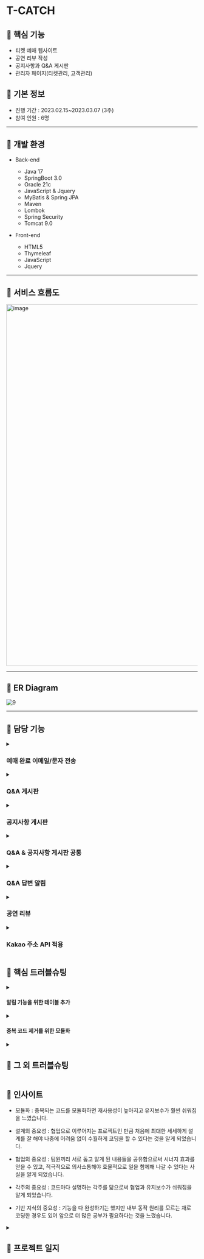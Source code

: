 # T-CATCH

## 🔅 핵심 기능

- 티켓 예매 웹사이트
- 공연 리뷰 작성
- 공지사항과 Q&A 게시판
- 관리자 페이지(티켓관리, 고객관리)


## 🔅 기본 정보
 - 진행 기간 : 2023.02.15~2023.03.07 (3주)
 - 참여 인원 : 6명

<hr>

## 🔅 개발 환경
- Back-end
  - Java 17
  - SpringBoot 3.0
  - Oracle 21c
  - JavaScript & Jquery
  - MyBatis & Spring JPA
  - Maven
  - Lombok
  - Spring Security
  - Tomcat 9.0
 
- Front-end
  - HTML5
  - Thymeleaf
  - JavaScript
  - Jquery


<hr>

## 🔅 서비스 흐름도

<img width="950" alt="image" src="https://user-images.githubusercontent.com/97737386/229759345-d6083d7b-17ca-4515-bfa6-0e26533c5371.png">

<hr>

## 🔅 ER Diagram

![9](https://user-images.githubusercontent.com/97737386/230890793-5c7aaa4e-cca8-4330-b722-37e9d71755a0.png)
<hr>


## 🔅 담당 기능

<details>
<summary><h3> 예매 완료 이메일/문자 전송</h3></summary>

<img width="300" src="https://user-images.githubusercontent.com/97737386/231175621-bb1235ea-b582-444f-90ec-88abbbd33b5c.png">

- 예약 완료 시 자동 전송되는 이메일과 문자메시지입니다.
- HTML 형식의 이메일을 발송하여 예매 내역을 확인할 수 있는 링크를 포함시켰습니다.
- 예매 테이블과 티켓 테이블을 조인해 공연 일시, 장소 등의 정보를 함께 출력했습니다.

</details>

<details>
<summary><h3>Q&A 게시판</h3></summary>

![image](https://user-images.githubusercontent.com/97737386/231177037-7e2b7a87-2e1a-41f5-8990-78a7e695f194.png)

- 답변 여부와 비공개 여부를 아이콘으로 처리해 가독성을 높였습니다.
- 비공개/공개 여부를 설정할 수 있게 했고, 답글 등록과 수정, 삭제는 관리자만 가능하도록 접근을 제어했습니다.
- 답글이 작성될 경우 문의 작성자에게 알림이 전송됩니다.
- 관리자로 접속할 경우, 답글 내용이 있을 경우에만 수정과 삭제가 가능하도록 만들었습니다.

</details>

<details>
<summary><h3>공지사항 게시판</h3></summary>

![image](https://user-images.githubusercontent.com/97737386/231177147-34422a14-90e4-4e77-8431-fe1956175f71.png)
- Spring Security를 적용해 관리자만 공지사항 작성, 수정, 삭제할 수 있도록 제어했습니다.
- 공지사항 수정 페이지 요청 시 DB에 저장된 분류, 제목, 내용 값을 자동으로 출력했습니다.
</details>

<details>
<summary><h3>Q&A & 공지사항 게시판 공통</h3></summary>

<img width="300" src="https://user-images.githubusercontent.com/97737386/231179935-8f0e9638-35df-42a1-a705-8c3a14698a21.png">
<br>
<img width="300" src="https://user-images.githubusercontent.com/97737386/231179959-1515521d-f8f6-44c9-8992-7dd9cf1a865a.png">
<br>
<img width="150" src="https://user-images.githubusercontent.com/97737386/231181145-95047ccd-5011-4c68-a508-ebabcdcae6f2.png">

- 페이징 · 검색 · 카테고리별로 보기 기능 등 공통되는 코드를 모듈화하여 불필요한 반복을 줄였습니다.
- 검색 키워드, 검색 기준 칼럼을 세션에 저장하여 페이지가 넘어가도 그대로 유지되도록 만들었습니다.
- 검색+카테고리별로 보기를 함께 적용 가능하도록 만들었습니다.

</details>

<details>
<summary><h3>Q&A 답변 알림</summary></h3>

<img width="500" src="https://user-images.githubusercontent.com/97737386/231181805-2ead1d70-159c-47f2-a132-2435477bfe35.png">

- Ajax를 이용해 아래의 기능을 구현했습니다.
  - 알림 생성
  - 읽음 처리
  - 안 읽은 알림 갯수 출력
  - 알림 삭제
</details>

<details>
<summary><h3>공연 리뷰</summary></h3>

<img width="600" src="https://user-images.githubusercontent.com/97737386/231184429-d01248a5-7a8a-400c-96e2-dc64a5833d66.png">

- 기본적인 CRUD 및 페이징 처리
- DB TICKET 테이블과 REVIEW 테이블을 Join해 티켓정보를 리뷰와 함께 출력했습니다.
</details>

<details>
<summary><h3>Kakao 주소 API 적용</summary></h3>

<img width="600" src="https://user-images.githubusercontent.com/97737386/231184335-b03c15cc-1bd5-4a09-ac41-2304dd00c5d1.png">

- 회원가입·회원정보 수정 시 사용자에게 주소를 입력받기 위해 Kakao 주소 API를 적용했습니다.
- 주소 API를 담당하는 코드는 모듈화해 재사용했습니다.
</details>

## 🔅 핵심 트러블슈팅

<details>
<summary><h4>알림 기능을 위한 테이블 추가</h4></summary>
 
 <img width="700" src="https://user-images.githubusercontent.com/97737386/231192261-b7968bc3-9bc6-49e0-a71d-f8d7381cc526.png">

제가 구현한 Q&A 알림 기능은 문의글에 답변이 작성될 시 작성자에게 알림을 띄우는 기능입니다. 프로젝트 설계 시 알림 생성, 읽음 처리, 안 읽은 알림 갯수 출력, 삭제 등의 기능을 요구사항으로 작성했습니다. 막상 알림 기능을 만들려고 보니, Q&A 테이블에 알림 칼럼을 넣어 구현하기에는 비효율적이라는 것을 깨았습니다. 읽음/안 읽음 여부를 저장하는 칼럼과 정렬을 위한 알람일시 칼럼이 필요하기 때문입니다. 이 칼럼들을 Q&A 테이블에 추가할 수도 있지만, 알림이 아직 생성되지 않았거나 삭제된 문의글도 있을 수 있기 때문에 메모리 활용 측면에서 비효율적일 수 있습니다. 또한 이행종속이 발생해 정규화가 되지 않은 모델이 됩니다.
 
그래서 notification 테이블을 위의 이미지와 같이 추가로 설계했습니다. notification 테이블은 customer 테이블과 qna 테이블을 참조하여, join을 통해 각 사용자에 맞는 알림을 출력하고 해당 알림에 연관된 문의 글을 링크할 수 있게 했습니다.
 
</details>

<details>

 <summary><h4>중복 코드 제거를 위한 모듈화</h4></summary>
 
 Q&A와 공지사항 게시판, 리뷰에서 공통으로 사용되는 페이징, 검색, 카테고리별 보기 기능을 모듈화해 코드 중복을 줄이고 유지보수성을 높였습니다. 
 
 ##### 페이징 기능 모듈화
 
 <details>
  <summary>기존 코드</summary>
  
  ```
        // 페이징
        if (pageNum==null){
            pageNum=1;
        }
        int totalRecord=DBManager.getTotalQnaRecord(hashMap);
        int pageSize=10;
        int totalPage=(int)Math.ceil((double)totalRecord/pageSize);
        if(totalPage==0){
            totalPage=1;
        }
        mav.addObject("totalPage",totalPage);

        // 해당 페이지의 시작 글번호, 끝 글번호
        int startNo=(pageNum-1)*pageSize+1;
        int endNo=pageNum*pageSize;
        hashMap.put("startNo",startNo);
        hashMap.put("endNo",endNo);

        // 페이지를 페이징
        int pageGroupSize=5;   // 한 페이지 당 페이지 번호 몇 개씩 출력할지

        int firstPage=((pageNum-1)/pageGroupSize)*pageGroupSize+1;
        int lastPage=firstPage+pageGroupSize-1;
        if(lastPage>totalPage){
            lastPage=totalPage;
        }
 ```
        
 </details>
 
 <details>
  <summary>개선된 코드</summary>
  
  ```
        // 페이징
        if (pageNum==null){
            pageNum=1;
        }

        Page page=new Page(DBManager.getTotalQnaRecord(hashMap),10,5,pageNum);

        int totalPage=page.getTotalPage();

        mav.addObject("totalPage",totalPage);

        // 해당 페이지의 시작 글번호, 끝 글번호
        hashMap.put("startNo",page.getStartNo());
        hashMap.put("endNo",page.getEndNo());

        // 해당 페이지에서 보여줄 페이지 번호 첫 번째와 마지막
        int firstPage=page.getFirstPage();
        int lastPage=page.getLastPage();
  ```
  
 </details>
 
 ##### 검색 & 카테고리별 보기 기능 모듈화
 
 <details>
  <summary>기존 코드</summary>
  
  ```
        HashMap<String, Object> hashMap=new HashMap<String,Object>();

        // 카테고리별로 보기
        if(category!=null) {
            switch (category) {
                case "book":
                    category = "예매/드로우";
                    break;
                case "transaction":
                    category = "결제/환불";
                    break;
                case "etc":
                    category = "기타";
                    break;
            }

            // 카테고리가 all이면 세션에 저장된 카테고리 지우기
            if(category.equals("all")) {
                if(session.getAttribute("category")!=null) {
                    session.removeAttribute("category");
                }
                category = null;
            }else{  // all이 아니라 특정 카테고리를 선택했을 경우
                //카테고리를 세션에 저장한다.
                session.setAttribute("category",category);
                //세션에 원래 있던 카테는 필요없음.
            }
            // 카테고리를 클릭 안했을 경우
        }else{
            // 그 전에 클릭했던 게 있다면 (=세션에 저장되어 있다면)
            if(session.getAttribute("category")!=null) {
                //세션에 저장되어 있는 카테를 가져온다.
                category = (String) session.getAttribute("category");

                //둘다 없다면 => 카테고리별로 보기 x => null => 처리 필요 없음.
            }
        }

        hashMap.put("category", category);

        //검색
        if(keyword!=null) {
            session.setAttribute("keyword",keyword);
            session.setAttribute("searchColumn", searchColumn);
            hashMap.put("searchColumn", searchColumn);
            hashMap.put("keyword", keyword);
        }else{
            if(session.getAttribute("keyword")!=null){
                keyword= (String) session.getAttribute("keyword");
                searchColumn= (String) session.getAttribute("searchColumn");
                hashMap.put("searchColumn", searchColumn);
                hashMap.put("keyword", keyword);
            }
        }
  ```
  
 </details>
 
 <details>
  <summary>개선된 코드</summary>
  
  ```
  HashMap<String, Object> hashMap= search.searchProcess(category, session, keyword,
                searchColumn, "notice");
  ```
  
 </details>
 
 
</details>


<details>
 <summary><h2>🔅 그 외 트러블슈팅</h2></summary>
 <details>
 <summary><h4>Ajax 호출 오류</h4>(cannot find template)</summary>

 ```java
 @GetMapping("/qna/updateAnswer")
   public String insertAnswer(int qna_no, String qna_answer){
       QnaVO q=new QnaVO();
       q.setQna_no(qna_no);
       q.setQna_answer(qna_answer);
       return ""+DBManager.updateAnswer(q);
   }
 ```

 @ResponseBody 를 붙이지 않아서 template[1]을 찾을 수 없다는 에러 뜸. 리턴 값이 1이라서 1이라는 이름의 템플릿을 찾은 듯하다.
 </details>

<details>
<summary><h4>Security 403 forbidden error</h4></summary>
Spring Security를 적용할 경우, DB를 변경하는 작업을 수행하는 form에는 토을을 추가해야 한다.

```html
<input type="hidden" th:name="${_csrf.parameterName}" th:value="${_csrf.token}">
```
</details>

<details>
<summary><h4>sqlSessionFactory가 null일 경우</h4></summary>
```xml
Cannot invoke "org.apache.ibatis.session.SqlSessionFactory.openSession()" because "com.example.finalpro.db.DBManager.sqlSessionFactory" is null] with root cause
```

-> mapper 파일 문제

가능한 원인들 :

- xml태그 위치가 잘못된 경우
- xxxMapper.xml 파일을 Configuration 파일에 연결 안 한 경우
- Configuration 파일에 mapper resource가 중복되었을 경우
- alias를 잘못 적었을 경우
- mapper 파일 내 중복되는 id가 있을 경우
- mapper 파일 내에 

```xml
<<<<<<<<< Temporary merge branch 1
```

이런 깃 충돌 메시지가 남아 있을 경우
</details>

<details>
<summary><h4>Controller Mapping 오류</h4></summary>

```xml
Error creating bean with name 'org.springframework.security.config.annotation.web.configuration.WebSecurityConfiguration': Unsatisfied dependency expressed through method 'setFilterChains' parameter 0: Error creating bean with name 'filterChain' defined in class path resource [com/example/finalpro/SecurityConfig.class]: Failed to instantiate [org.springframework.security.web.SecurityFilterChain]: Factory method 'filterChain' threw exception with message: Error creating bean with name 'mvcHandlerMappingIntrospector' defined in class path resource [org/springframework/boot/autoconfigure/web/servlet/WebMvcAutoConfiguration$EnableWebMvcConfiguration.class]: Error creating bean with name 'requestMappingHandlerMapping' defined in class path resource [org/springframework/boot/autoconfigure/web/servlet/WebMvcAutoConfiguration$EnableWebMvcConfiguration.class]: Ambiguous mapping. Cannot map 'ticketController' method 
com.example.finalpro.controller.TicketController#main()
to {GET [/main]}: There is already 'customerController' bean method
com.example.finalpro.controller.CustomerController#main(HttpSession, Model) mapped.
```

팀원들 파일을 merge한 후 @Getmapping(”/main”) 이 두 controller에 존재해서 문제가 발생했다. 한 uri당 하나만 매핑되어야 한다.

</details>

<details>
<summary><h4>form 안에 있는 button을 누르면 자동으로 form이 submit 되는 문제</h4></summary>
button을 &lt;button&gt; 말고 &lt;input type=”button”&gt;으로 만들면 해결됨
</details>

<details>
<summary><h4>Mybatis Mapper SQL에서 칼럼 이름을 변수로 지정할 경우 표기법</h4></summary>
```
${변수}
<!--예: order by ${칼럼이름}-->
```

값을 받아올 경우와는 달리 #{}가 아님을 주의!! 
</details>
<details>
<summary><h4>dependency 추가 시 미인식 문제</h4></summary>
pom.xml에 dependency 추가했을 때 프로젝트 reload를 해줘야 dependency를 인식한다.

(IntelliJ) reload 방법: 오른쪽 Maven 탭→프로젝트이름→reload project
</details>

<details>
<summary><h4>service 객체가 null인 경우</h4></summary>
```
Cannot invoke "com.example.finalpro.service.TicketService.findByTicketid(int)" because "this.ts" is null
```
→ @Autowired 를 빠트려서 발생한 문제
</details>

<details>
<summary><h4>Ajax 실행 시 무한루프</h4></summary>
Controller에서 Ajax 작성할 때 메소드 리턴타입을 void로 하면 무한루프가 생길 수 있다.
</details>
</details>

## 🔅 인사이트

- 모듈화 : 중복되는 코드를 모듈화하면 재사용성이 높아지고 유지보수가 훨씬 쉬워짐을 느꼈습니다.

- 설계의 중요성 : 협업으로 이루어지는 프로젝트인 만큼 처음에 최대한 세세하게 설계를 잘 해야 나중에 어려움 없이 수월하게 코딩을 할 수 있다는 것을 알게 되었습니다.

- 협업의 중요성 : 팀원끼리 서로 돕고 알게 된 내용들을 공유함으로써 시너지 효과를 얻을 수 있고, 적극적으로 의사소통해야 효율적으로 일을 함께해 나갈 수 있다는 사실을 알게 되었습니다.

- 각주의 중요성 : 코드마다 설명하는 각주를 닮으로써 협업과 유지보수가 쉬워짐을 알게 되었습니다.

- 기반 지식의 중요성 : 기능을 다 완성하기는 했지만 내부 동작 원리를 모르는 채로 코딩한 경우도 있어 앞으로 더 많은 공부가 필요하다는 것을 느꼈습니다.


<details>
<summary><h2>🔅 프로젝트 일지</h2></summary>

- 2/19-2/20
  - Notice와 QNA의 list/detail 조회 기능 완성
- 2/21
  - Spring Security 오류 해결
- 2/22
  - QNA insert, Notice insert 기능 완성
- 2/23
  - qna/detail 페이지에 관리자가 답글 작성/수정/삭제하는 기능 추가
  - QNA 글 공개 선택 여부/해당 작성자인지 여부에 따라 접근 제어
- 2/24
  - qna/insert 페이지에 사용자가 예매한 티켓 정보 출력
- 2/25
  - qna update & delete, notice update & delete 기능 완성
  - 조회수 증가 기능 추가
  - JS 파일 모듈화
- 2/26
  - notice 페이징, 제목/내용 검색 기능, 카테고리별 보기 기능 추가
- 2/27
  - 답변 알림 기능 추가 (새 테이블 notification 추가)
    -클릭하면 숫자 없어지기
    -알림 클릭하면 qna 상세페이지로 연결
    -x 누르면 삭제 (->ajax로) (화면에서 없어지기)
- 2/28
  - 전체 팀원 코드 merge 및 오류 수정
- 3/1
  - 회원가입, 회원정보 수정 페이지에서 카카오 주소 API를 적용해 사용자 주소를 입력받는 기능 추가
- 3/2
  - 예매 완료시 확인 문자메시지 전송 기능 추가
- 3/3
  - 마이페이지 내 후기(Review) 보기, 작성, 수정, 삭제 기능 추가
- 3/4
  - notification 수정(0개일 때 처리(숫자 표시 x, "알림이 없습니다." 출력))
  - myPageBook에서 insertReview로 넘어갈 때 이미 리뷰를 등록한 티켓이면 alert 띄우고 insert 화면으로 안 넘어가게 처리
  - QNA 답글 등록 시 링크가 포함된 email 발송 기능
- 3/5
  - 전반적인 오류 수정 및 전체 브랜치 merge
- 3/6
  - 네비게이션, 검색, 로그인 기능 임포트
  - 마이페이지 리뷰 페이징
  - 레코드가 0개일 경우의 페이징 처리
  - QNA 공개여부, 답변여부 아이콘 처리
  - QNA 공개여부/사용자에 따라 상세페이지 링크 유무 조정
  - 리뷰 등록 시 이미 사용자가 리뷰를 등록한 작품이면 등록페이지로 넘어가지 않게 처리
  - 등록일자 포맷 처리 (분까지만 나오게)
- 3/7
  - 포스터 이미지, 버튼, a태그 CSS 적용
  - 답변 알림, 리뷰 불러오기 오류 수정
</details>
